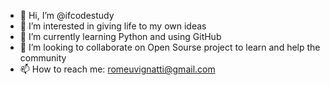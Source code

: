 - 👋 Hi, I’m @ifcodestudy
- 👀 I’m interested in giving life to my own ideas
- 🌱 I’m currently learning Python and using GitHub
- 💞️ I’m looking to collaborate on Open Sourse project to learn and help the community
- 📫 How to reach me: romeuvignatti@gmail.com

<!---
ifcodestudy/ifcodestudy is a ✨ special ✨ repository because its `README.md` (this file) appears on your GitHub profile.
You can click the Preview link to take a look at your changes.
--->
